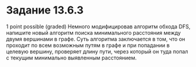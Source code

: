 # Задание 13.6.3
1 point possible (graded)
Немного модифицировав алгоритм обхода DFS, напишите новый алгоритм поиска минимального расстояния между двумя вершинами в графе. 
Суть алгоритма заключается в том, что он проходит по всем возможным путям в графе и при попадании в целевую вершину, проверяет 
длину пути, через который он туда попал с текущим минимально выявленным расстоянием.
